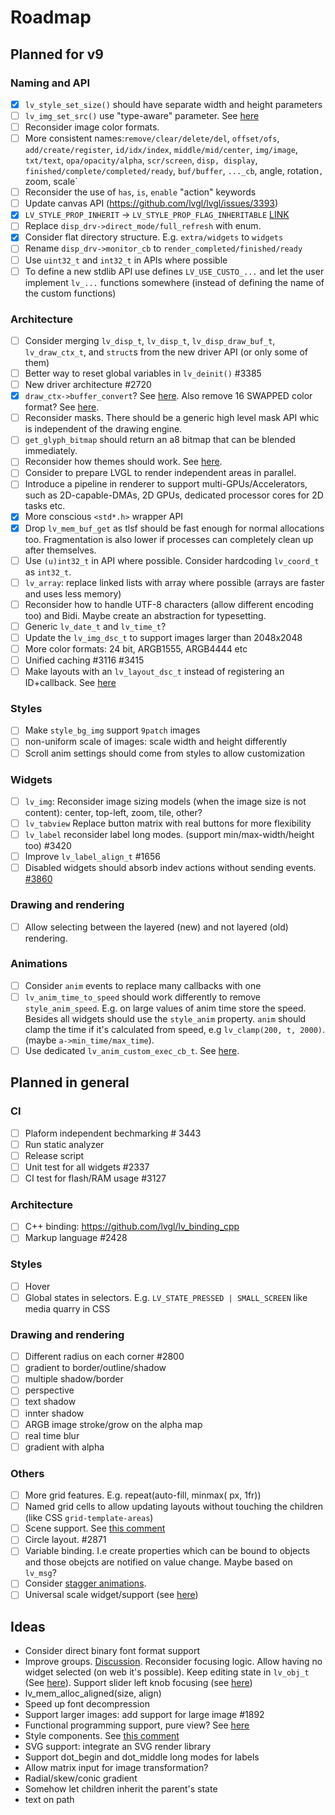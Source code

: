 # Roadmap

## Planned for v9

### Naming and API
- [x] `lv_style_set_size()` should have separate width and height parameters
- [ ] `lv_img_set_src()` use "type-aware" parameter. See [here](https://github.com/lvgl/lvgl/tree/arch/img-decode-rework)
- [ ] Reconsider image color formats.
- [ ] More consistent names:`remove/clear/delete/del`, `offset/ofs`, `add/create/register`, `id/idx/index`, `middle/mid/center`, `img/image`, `txt/text`, `opa/opacity/alpha`, `scr/screen`, `disp, display`, `finished/complete/completed/ready`, `buf/buffer`, `..._cb`, angle, rotation`, `zoom, scale`
- [ ] Reconsider the use of `has`, `is`, `enable` "action" keywords
- [ ] Update canvas API (https://github.com/lvgl/lvgl/issues/3393)
- [x] `LV_STYLE_PROP_INHERIT` -> `LV_STYLE_PROP_FLAG_INHERITABLE` [LINK](https://github.com/lvgl/lvgl/pull/3390#discussion_r885915769)
- [ ] Replace `disp_drv->direct_mode/full_refresh` with enum.
- [x] Consider flat directory structure. E.g. `extra/widgets` to `widgets`
- [ ] Rename `disp_drv->monitor_cb` to `render_completed/finished/ready`
- [ ] Use `uint32_t` and `int32_t` in APIs where possible
- [ ] To define a new stdlib API use defines `LV_USE_CUSTO_...` and let the user implement `lv_...` functions somewhere (instead of defining the name of the custom functions)

### Architecture
- [ ] Consider merging `lv_disp_t`, `lv_disp_t`, `lv_disp_draw_buf_t`, `lv_draw_ctx_t`, and `struct`s from the new driver API (or only some of them)
- [ ] Better way to reset global variables in `lv_deinit()` #3385
- [ ] New driver architecture #2720
- [x] `draw_ctx->buffer_convert`? See [here](https://github.com/lvgl/lvgl/issues/3379#issuecomment-1147954592).  Also remove 16 SWAPPED color format? See [here](https://github.com/lvgl/lvgl/issues/3379#issuecomment-1140886258).
- [ ] Reconsider masks. There should be a generic high level mask API whic is independent of the drawing engine.
- [ ] `get_glyph_bitmap` should return an a8 bitmap that can be blended immediately.
- [ ] Reconsider how themes should work. See [here](https://github.com/lvgl/lvgl/pull/3390#pullrequestreview-990710921).
- [ ] Consider to prepare LVGL to render independent areas in parallel.
- [ ] Introduce a pipeline in renderer to support multi-GPUs/Accelerators, such as 2D-capable-DMAs, 2D GPUs, dedicated processor cores for 2D tasks etc.
- [x] More conscious `<std*.h>` wrapper API
- [x] Drop `lv_mem_buf_get` as tlsf should be fast enough for normal allocations too. Fragmentation is also lower if processes can completely clean up after themselves.
- [ ] Use `(u)int32_t` in API where possible. Consider hardcoding `lv_coord_t` as `int32_t`.
- [ ] `lv_array`: replace linked lists with array where possible (arrays are faster and uses less memory)
- [ ] Reconsider how to handle UTF-8 characters (allow different encoding too) and Bidi. Maybe create an abstraction for typesetting.
- [ ] Generic `lv_date_t` and `lv_time_t`?
- [ ] Update the `lv_img_dsc_t` to support images larger than 2048x2048
- [ ] More color formats: 24 bit, ARGB1555, ARGB4444 etc
- [ ] Unified caching #3116 #3415
- [ ] Make layouts with an `lv_layout_dsc_t` instead of registering an ID+callback. See [here](https://github.com/lvgl/lvgl/issues/3481#issuecomment-1206434501)

### Styles
- [ ] Make `style_bg_img` support `9patch` images
- [ ] non-uniform scale of images: scale width and height differently
- [ ] Scroll anim settings should come from styles to allow customization

### Widgets
- [ ] `lv_img`: Reconsider image sizing models (when the image size is not content): center, top-left, zoom, tile, other?
- [ ] `lv_tabview` Replace button matrix with real buttons for more flexibility
- [ ] `lv_label` reconsider label long modes. (support min/max-width/height too) #3420
- [ ] Improve `lv_label_align_t` #1656
- [ ] Disabled widgets should absorb indev actions without sending events. [#3860](https://github.com/lvgl/lvgl/issues/3860)

### Drawing and rendering
- [ ] Allow selecting between the layered (new) and not layered (old) rendering.

 ### Animations
- [ ] Consider `anim` events to replace many callbacks with one
- [ ] `lv_anim_time_to_speed` should work differently to remove `style_anim_speed`. E.g. on large values of anim time store the speed.   Besides all widgets should use the `style_anim` property. `anim` should clamp the time if it's calculated from speed, e.g `lv_clamp(200, t, 2000)`. (maybe `a->min_time/max_time`).
- [ ] Use dedicated `lv_anim_custom_exec_cb_t`. See [here](https://forum.lvgl.io/t/custom-exec-cb-prevents-lv-anim-del-obj-null/10266).

## Planned in general

### CI
- [ ] Plaform independent bechmarking #  3443
- [ ] Run static analyzer
- [ ] Release script
- [ ] Unit test for all widgets #2337
- [ ] CI test for flash/RAM usage #3127

### Architecture
- [ ] C++ binding: https://github.com/lvgl/lv_binding_cpp
- [ ] Markup language #2428

### Styles
- [ ] Hover
- [ ] Global states in selectors. E.g. `LV_STATE_PRESSED | SMALL_SCREEN` like media quarry in CSS

### Drawing and rendering
- [ ] Different radius on each corner #2800
- [ ] gradient to border/outline/shadow
- [ ] multiple shadow/border
- [ ] perspective
- [ ] text shadow
- [ ] innter shadow
- [ ] ARGB image stroke/grow on the alpha map
- [ ] real time blur
- [ ] gradient with alpha

### Others
- [ ] More grid features. E.g. repeat(auto-fill, minmax( <value> px, 1fr))
- [ ] Named grid cells to allow updating layouts without touching the children (like CSS `grid-template-areas`)
- [ ] Scene support. See [this comment](https://github.com/lvgl/lvgl/issues/2790#issuecomment-965100911)
- [ ] Circle layout. #2871
- [ ] Variable binding. I.e create properties which can be bound to objects and those obejcts are notified on value change. Maybe based on `lv_msg`?
- [ ] Consider [stagger animations](https://greensock.com/docs/v3/Staggers).
- [ ] Universal scale widget/support (see [here](https://forum.lvgl.io/t/linear-meter-bar-with-ticks/10986))
 
## Ideas
- Consider direct binary font format support
- Improve groups. [Discussion](https://forum.lvgl.io/t/lv-group-tabindex/2927/3). Reconsider focusing logic. Allow having no widget selected (on web it's possible). Keep editing state in `lv_obj_t` (See [here](https://github.com/lvgl/lvgl/issues/3646)). Support slider left knob focusing (see [here](https://github.com/lvgl/lvgl/issues/3246))
- lv_mem_alloc_aligned(size, align)
- Speed up font decompression
- Support larger images: add support for large image #1892
- Functional programming support, pure view? See [here](https://www.freecodecamp.org/news/the-revolution-of-pure-views-aed339db7da4/)
- Style components. See [this comment](https://github.com/lvgl/lvgl/issues/2790#issuecomment-965100911)
- SVG support: integrate an SVG render library
- Support dot_begin and dot_middle long modes for labels
- Allow matrix input for image transformation?
- Radial/skew/conic gradient
- Somehow let children inherit the parent's state
- text on path
